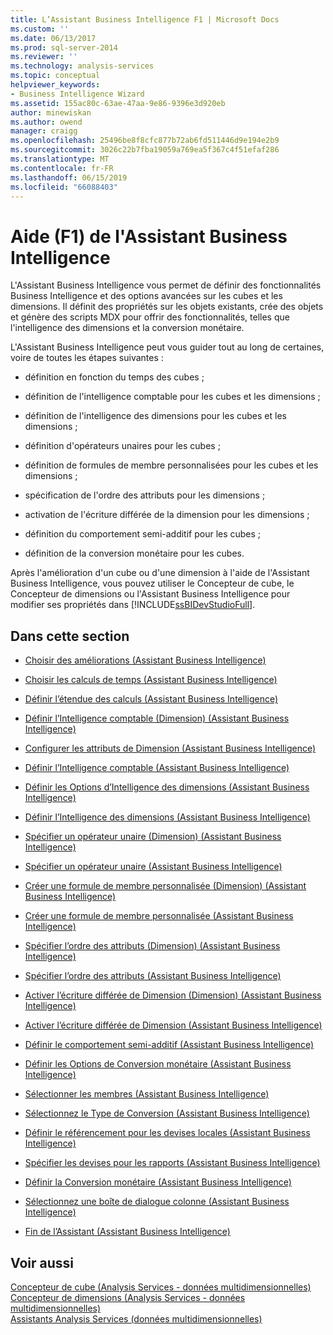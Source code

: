 ```yaml
---
title: L’Assistant Business Intelligence F1 | Microsoft Docs
ms.custom: ''
ms.date: 06/13/2017
ms.prod: sql-server-2014
ms.reviewer: ''
ms.technology: analysis-services
ms.topic: conceptual
helpviewer_keywords:
- Business Intelligence Wizard
ms.assetid: 155ac80c-63ae-47aa-9e86-9396e3d920eb
author: minewiskan
ms.author: owend
manager: craigg
ms.openlocfilehash: 25496be8f8cfc877b72ab6fd511446d9e194e2b9
ms.sourcegitcommit: 3026c22b7fba19059a769ea5f367c4f51efaf286
ms.translationtype: MT
ms.contentlocale: fr-FR
ms.lasthandoff: 06/15/2019
ms.locfileid: "66088403"
---
```

# <a name="business-intelligence-wizard-f1-help"></a>Aide (F1) de l'Assistant Business Intelligence
  L'Assistant Business Intelligence vous permet de définir des fonctionnalités Business Intelligence et des options avancées sur les cubes et les dimensions. Il définit des propriétés sur les objets existants, crée des objets et génère des scripts MDX pour offrir des fonctionnalités, telles que l'intelligence des dimensions et la conversion monétaire.  
  
 L'Assistant Business Intelligence peut vous guider tout au long de certaines, voire de toutes les étapes suivantes :  
  
-   définition en fonction du temps des cubes ;  
  
-   définition de l'intelligence comptable pour les cubes et les dimensions ;  
  
-   définition de l'intelligence des dimensions pour les cubes et les dimensions ;  
  
-   définition d'opérateurs unaires pour les cubes ;  
  
-   définition de formules de membre personnalisées pour les cubes et les dimensions ;  
  
-   spécification de l'ordre des attributs pour les dimensions ;  
  
-   activation de l'écriture différée de la dimension pour les dimensions ;  
  
-   définition du comportement semi-additif pour les cubes ;  
  
-   définition de la conversion monétaire pour les cubes.  
  
 Après l'amélioration d'un cube ou d'une dimension à l'aide de l'Assistant Business Intelligence, vous pouvez utiliser le Concepteur de cube, le Concepteur de dimensions ou l'Assistant Business Intelligence pour modifier ses propriétés dans [!INCLUDE[ssBIDevStudioFull](../includes/ssbidevstudiofull-md.md)].  
  
## <a name="in-this-section"></a>Dans cette section  
  
-   [Choisir des améliorations &#40;Assistant Business Intelligence&#41;](choose-enhancement-business-intelligence-wizard.md)  
  
-   [Choisir les calculs de temps &#40;Assistant Business Intelligence&#41;](choose-time-calculations-business-intelligence-wizard.md)  
  
-   [Définir l’étendue des calculs &#40;Assistant Business Intelligence&#41;](define-scope-of-calculations-business-intelligence-wizard.md)  
  
-   [Définir l’Intelligence comptable &#40;Dimension&#41; &#40;Assistant Business Intelligence&#41;](define-account-intelligence-dimension-business-intelligence-wizard.md)  
  
-   [Configurer les attributs de Dimension &#40;Assistant Business Intelligence&#41;](configure-dimension-attributes-business-intelligence-wizard.md)  
  
-   [Définir l’Intelligence comptable &#40;Assistant Business Intelligence&#41;](define-account-intelligence-business-intelligence-wizard.md)  
  
-   [Définir les Options d’Intelligence des dimensions &#40;Assistant Business Intelligence&#41;](set-dimension-intelligence-options-business-intelligence-wizard.md)  
  
-   [Définir l’Intelligence des dimensions &#40;Assistant Business Intelligence&#41;](define-dimension-intelligence-business-intelligence-wizard.md)  
  
-   [Spécifier un opérateur unaire &#40;Dimension&#41; &#40;Assistant Business Intelligence&#41;](specify-a-unary-operator-dimension-business-intelligence-wizard.md)  
  
-   [Spécifier un opérateur unaire &#40;Assistant Business Intelligence&#41;](specify-a-unary-operator-business-intelligence-wizard.md)  
  
-   [Créer une formule de membre personnalisée &#40;Dimension&#41; &#40;Assistant Business Intelligence&#41;](create-a-custom-member-formula-dimension-business-intelligence-wizard.md)  
  
-   [Créer une formule de membre personnalisée &#40;Assistant Business Intelligence&#41;](create-a-custom-member-formula-business-intelligence-wizard.md)  
  
-   [Spécifier l’ordre des attributs &#40;Dimension&#41; &#40;Assistant Business Intelligence&#41;](specify-attribute-ordering-dimension-business-intelligence-wizard.md)  
  
-   [Spécifier l’ordre des attributs &#40;Assistant Business Intelligence&#41;](specify-attribute-ordering-business-intelligence-wizard.md)  
  
-   [Activer l’écriture différée de Dimension &#40;Dimension&#41; &#40;Assistant Business Intelligence&#41;](enable-dimension-writeback-dimension-business-intelligence-wizard.md)  
  
-   [Activer l’écriture différée de Dimension &#40;Assistant Business Intelligence&#41;](enable-dimension-writeback-business-intelligence-wizard.md)  
  
-   [Définir le comportement semi-additif &#40;Assistant Business Intelligence&#41;](define-semiadditive-behavior-business-intelligence-wizard.md)  
  
-   [Définir les Options de Conversion monétaire &#40;Assistant Business Intelligence&#41;](set-currency-conversion-options-business-intelligence-wizard.md)  
  
-   [Sélectionner les membres &#40;Assistant Business Intelligence&#41;](select-members-business-intelligence-wizard.md)  
  
-   [Sélectionnez le Type de Conversion &#40;Assistant Business Intelligence&#41;](select-conversion-type-business-intelligence-wizard.md)  
  
-   [Définir le référencement pour les devises locales &#40;Assistant Business Intelligence&#41;](define-local-currency-reference-business-intelligence-wizard.md)  
  
-   [Spécifier les devises pour les rapports &#40;Assistant Business Intelligence&#41;](specify-reporting-currencies-business-intelligence-wizard.md)  
  
-   [Définir la Conversion monétaire &#40;Assistant Business Intelligence&#41;](define-currency-conversion-business-intelligence-wizard.md)  
  
-   [Sélectionnez une boîte de dialogue colonne &#40;Assistant Business Intelligence&#41;](select-a-column-dialog-box-business-intelligence-wizard.md)  
  
-   [Fin de l’Assistant &#40;Assistant Business Intelligence&#41;](completing-the-wizard-business-intelligence-wizard.md)  
  
## <a name="see-also"></a>Voir aussi  
 [Concepteur de cube &#40;Analysis Services - données multidimensionnelles&#41;](cube-designer-analysis-services-multidimensional-data.md)   
 [Concepteur de dimensions &#40;Analysis Services - données multidimensionnelles&#41;](dimension-designer-analysis-services-multidimensional-data.md)   
 [Assistants Analysis Services &#40;données multidimensionnelles&#41;](analysis-services-wizards-multidimensional-data.md)  
  
  

